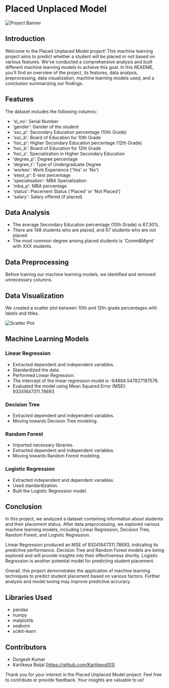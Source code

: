 # Placed Unplaced Model

![Project Banner](![image](https://github.com/durgeshanalyst/Placed-Unplaced-Model-Creation/assets/109127584/fecdabff-8d4a-4aa0-8bea-12eba667bec4)
)

## Introduction

Welcome to the Placed Unplaced Model project! This machine learning project aims to predict whether a student will be placed or not based on various features. We've conducted a comprehensive analysis and built different machine learning models to achieve this goal. In this README, you'll find an overview of the project, its features, data analysis, preprocessing, data visualization, machine learning models used, and a conclusion summarizing our findings.

## Features

The dataset includes the following columns:

- 'sl_no': Serial Number
- 'gender': Gender of the student
- 'ssc_p': Secondary Education percentage (10th Grade)
- 'ssc_b': Board of Education for 10th Grade
- 'hsc_p': Higher Secondary Education percentage (12th Grade)
- 'hsc_b': Board of Education for 12th Grade
- 'hsc_s': Specialization in Higher Secondary Education
- 'degree_p': Degree percentage
- 'degree_t': Type of Undergraduate Degree
- 'workex': Work Experience ('Yes' or 'No')
- 'etest_p': E-test percentage
- 'specialisation': MBA Specialization
- 'mba_p': MBA percentage
- 'status': Placement Status ('Placed' or 'Not Placed')
- 'salary': Salary offered (if placed)

## Data Analysis

- The average Secondary Education percentage (10th Grade) is 67.30%.
- There are 148 students who are placed, and 67 students who are not placed.
- The most common degree among placed students is 'Comm&Mgmt' with XXX students.

## Data Preprocessing

Before training our machine learning models, we identified and removed unnecessary columns.

## Data Visualization

We created a scatter plot between 10th and 12th-grade percentages with labels and titles.

![Scatter Plot](insert_scatter_plot_image_url_here)

## Machine Learning Models

### Linear Regression

- Extracted dependent and independent variables.
- Standardized the data.
- Performed Linear Regression.
- The intercept of the linear regression model is -64884.547827187576.
- Evaluated the model using Mean Squared Error (MSE): 93241647311.78693

### Decision Tree

- Extracted dependent and independent variables.
- Moving towards Decision Tree modeling.

### Random Forest

- Imported necessary libraries.
- Extracted dependent and independent variables.
- Moving towards Random Forest modeling.

### Logistic Regression

- Extracted independent and dependent variables.
- Used standardization.
- Built the Logistic Regression model.

## Conclusion

In this project, we analyzed a dataset containing information about students and their placement status. After data preprocessing, we explored various machine learning models, including Linear Regression, Decision Tree, Random Forest, and Logistic Regression.

Linear Regression produced an MSE of 93241647311.78693, indicating its predictive performance. Decision Tree and Random Forest models are being explored and will provide insights into their effectiveness shortly. Logistic Regression is another potential model for predicting student placement.

Overall, this project demonstrates the application of machine learning techniques to predict student placement based on various factors. Further analysis and model tuning may improve predictive accuracy.

## Libraries Used

- pandas
- numpy
- matplotlib
- seaborn
- scikit-learn

## Contributors

- Durgesh Kumar
- Kartikeya Baijal [https://github.com/Kartikeya101]

Thank you for your interest in the Placed Unplaced Model project. Feel free to contribute or provide feedback. Your insights are valuable to us!
